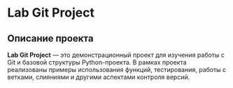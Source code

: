 # Lab Git Project

## Описание проекта
**Lab Git Project** — это демонстрационный проект для изучения работы с Git и базовой структуры Python-проекта. В рамках проекта реализованы примеры использования функций, тестирования, работы с ветками, слияниями и другими аспектами контроля версий.
